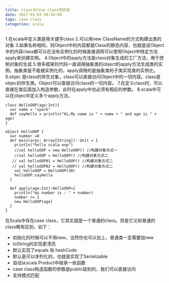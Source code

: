 ```yaml
---
title: class与Case class的区别
date: 2017-03-03 00:54:59
tags: case class
categories: scala
---
```

1.在scala中定义类是用关键字class
2.可以用new ClassName的方式构建出类的对象
3.如果名称相同，则Object中的内容都是Class的静态内容，也就是说Object中的内容class都可以在没有实例化的时候直接调用可以使用Object中特定方法apply来创建实例。
4.Object中的apply方法是class对象生成的工厂方法，用于控制对象的生成
5.很多框架的代码一直调用抽象类的object的apply方法生成类的实例。抽象类是不能被实例化的，apply调用的是抽象类的子类实现类的实例化。
6.objec 是class的伴生对象，class可以直接访问Object中的一切内容。class是objec的伴生类。Object可以直接访问class的一切内容。
7.在定义class时，可以直接在类后面加入构造参数，此时在apply中也必须有相应的参数。
8.scala中可以在objec中定义多个apply方法。
<!--more -->
```
class HelloOOP(age:Int){
  var name = "spark"
  def sayHello = println("Hi,My name is " + name + " and age is " + age)
}

object HelloOOP {
  var number =0
  def main(args: Array[String]): Unit = {
    println("hello scala oop")
    //val helloOOP = new HelloOOP() //构建对象方式一
    //val helloOOP = HelloOOP() //构建对象方式二
   // val helloOOP01 = HelloOOP() //构建对象方式二
   // val helloOOP02 = HelloOOP() //构建对象方式二
    val helloOOP = HelloOOP(30)
    helloOOP.sayHello
  }

  def apply(age:Int):HelloOOP={
    println("my number is : " + number)
    number += 1
    new HelloOOP(age)
  }  
}
```

在Scala中存在case class，它其实就是一个普通的class。但是它又和普通的class略有区别，如下：
- 初始化的时候可以不用new，当然你也可以加上，普通类一定需要加new
- toString的实现更漂亮
- 默认实现了equals 和 hashCode
- 默认是可以序列化的，也就是实现了Serializable
- 自动从scala.Product中继承一些函数
- case class构造函数的参数是public级别的，我们可以直接访问
- 支持模式匹配
